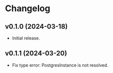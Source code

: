 # Changelog

## v0.1.0 (2024-03-18)

- Initial release.

## v0.1.1 (2024-03-20)

- Fix type error: PostgresInstance is not resolved.
